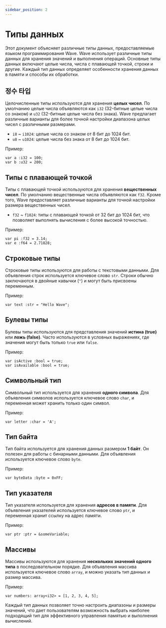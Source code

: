 ```yaml
---
sidebar_position: 2
---
```


# Типы данных

Этот документ объясняет различные типы данных, предоставляемые языком программирования Wave.
Wave использует различные типы данных для хранения значений и выполнения операций.
Основные типы данных включают целые числа, числа с плавающей точкой, строки и другие. Каждый тип данных определяет особенности хранения данных в памяти и способы их обработки.

## 정수 타입
Целочисленные типы используются для хранения **целых чисел**.
По умолчанию целые числа объявляются как `i32` (32-битные целые числа со знаком) и `u32` (32-битные целые числа без знака).
Wave предлагает различные варианты для более точной настройки диапазона целых чисел с различными размерами.

* `i8` ~ `i1024`: целые числа со знаком от 8 бит до 1024 бит.
* `u8` ~ `u1024`: целые числа без знака от 8 бит до 1024 бит.

Пример:
```wave
var a :i32 = 100;
var b :u32 = 200;
```

## Типы с плавающей точкой
Типы с плавающей точкой используются для хранения **вещественных чисел**.
По умолчанию вещественные числа объявляются как `f32`.
Кроме того, Wave предоставляет различные варианты для точной настройки размера вещественных чисел.

* `f32` ~ `f1024`: типы с плавающей точкой от 32 бит до 1024 бит, что позволяет выполнять вычисления с более высокой точностью.

Пример:
```wave
var pi :f32 = 3.14;
var e :f64 = 2.71828;
```

## Строковые типы
Строковые типы используются для работы с текстовыми данными.
Для объявления строк используется ключевое слово `str`.
Строки обычно заключаются в двойные кавычки (`"`) и могут быть присвоены переменным.

Пример:
```wave
var text :str = "Hello Wave";
```

## Булевы типы
Булевы типы используются для представления значений **истина (true)** или **ложь (false)**.
Часто используются в условных выражениях, где значения могут быть только `true` или `false`.

Пример:
```wave
var isActive :bool = true;
var isAvailable :bool = true;
```

## Символьный тип
Символьный тип используется для хранения **одного символа**.
Для объявления символов используется ключевое слово `char`, и переменная может хранить только один символ.

Пример:
```wave
var letter :char = 'A';
```

## Тип байта
Тип байта используется для хранения данных размером **1 байт**.
Он полезен для работы с бинарными данными. Для объявления используется ключевое слово `byte`.

Пример:
```wave
var byteData :byte = 0xFF;
```

## Тип указателя
Тип указателя используется для хранения **адресов в памяти**.
Для объявления указателей используется ключевое слово `ptr`, и переменная хранит ссылку на адрес памяти.

Пример:
```wave
var ptr :ptr = &someVariable;
```

## Массивы
Массивы используются для хранения **нескольких значений одного типа** в последовательном порядке.
Для объявления массива используется ключевое слово `array`, и можно указать тип данных и размер массива.

Пример:
```wave
var numbers: array<i32> = [1, 2, 3, 4, 5];
```

Каждый тип данных позволяет точно настроить диапазоны и размеры значений, что дает пользователям возможность выбрать наиболее подходящий тип для эффективного управления памятью и выполнения вычислений.
